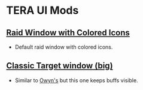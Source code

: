 # TERA UI Mods

## [Raid Window with Colored Icons](https://github.com/teralove/tera-ui-mods/S1UI_PartyWindowRaidInfo_01/S1UI_PartyWindowRaidInfo.gpk)
- Default raid window with colored icons.

## [Classic Target window (big)](https://github.com/teralove/tera-ui-mods/S1UI_TargetInfo_01/S1UI_TargetInfo.gpk)
- Similar to [Owyn's](https://www.undertow.club/threads/owyns-tera-ui-mods-awakening-update.11709) but this one keeps buffs visible.
